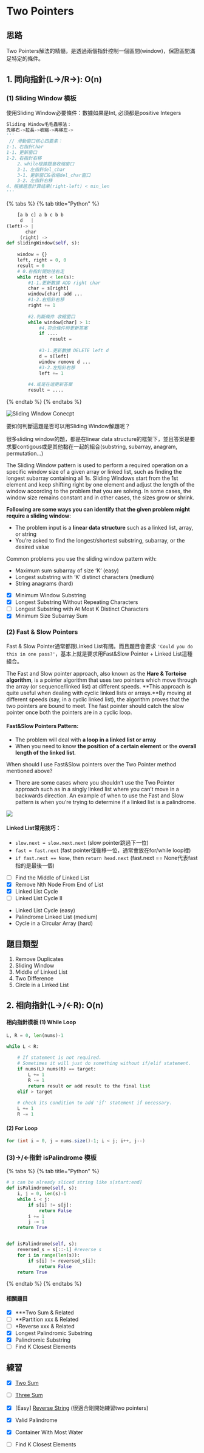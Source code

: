 # Two Pointers

## 思路

Two Pointers解法的精髓，是透過兩個指針控制一個區間\(window\)，保證區間滿足特定的條件。

## 1. 同向指針\(L-&gt;/R-&gt;\): O\(n\)

### **\(1\) Sliding Window 模板**

使用Sliding Window必要條件：數據如果是Int, 必須都是positive Integers

```python
Sliding Window毛毛蟲移法：
先移右->拉長->收縮->再移左->
'''
 // 滑動窗口核心四要素：
1-1、右指針Char
1-1、更新窗口
1-2、右指針右移 
    2、while根據題意收缩窗口
    3-1、左指針del_char 
    3-1、更新窗口&收缩del_char窗口
    3-2、左指針右移
4、根據題意計算结果(right-left) < min_len
'''
```

{% tabs %}
{% tab title="Python" %}
```python
    [a b c] a b c b b
     d   |
(left)-> |
       char
     (right) ->   
def slidingWindow(self, s):
    
    window = {}
    left, right = 0, 0
    result = 0
    # 0.右指針開始往右走
    while right < len(s):
        #1-1.更新數據 ADD right char
        char = s[right]
        window[char] add ...
        #1-2.右指針右移
        right += 1
        
        #2.判斷條件 收縮窗口
        while window[char] > 1:
            #4.符合條件時更新答案
            if ....
                result = 
            
            #3-1.更新數據 DELETE left d
            d = s[left]
            window remove d ...
            #3-2.左指針右移
            left += 1 
                 
        #4.或是在這更新答案 
        result = ....
```
{% endtab %}
{% endtabs %}

![Sliding WIndow Conecpt](../.gitbook/assets/sliding-window.png)

要如何判斷這題是否可以用Sliding Window解題呢？

很多sliding window的題，都是在linear data structure的框架下，並且答案是要求要contigous或是其他黏在一起的組合\(substring, subarray, anagram, permutation...\)

The Sliding Window pattern is used to perform a required operation on a specific window size of a given array or linked list, such as finding the longest subarray containing all 1s. Sliding Windows start from the 1st element and keep shifting right by one element and adjust the length of the window according to the problem that you are solving. In some cases, the window size remains constant and in other cases, the sizes grow or shrink.

**Following are some ways you can identify that the given problem might require a sliding window**:

* The problem input is a **linear data structure** such as a linked list, array, or string
* You’re asked to find the longest/shortest substring, subarray, or the desired value

Common problems you use the sliding window pattern with:

* Maximum sum subarray of size ‘K’ \(easy\)
* Longest substring with ‘K’ distinct characters \(medium\)
* String anagrams \(hard\) 
* [x] Minimum Window Substring
* [x] Longest Substring Without Repeating Characters
* [ ] Longest Substring with At Most K Distinct Characters
* [x] Minimum Size Subarray Sum

### **\(2\) Fast & Slow Pointers**

Fast & Slow Pointer通常都跟Linked List有關。而且題目會要求 `'Could you do this in one pass?'`，基本上就是要求用Fast&Slow Pointer + Linked List這種組合。

The Fast and Slow pointer approach, also known as the **Hare & Tortoise algorithm**, is a pointer algorithm that uses two pointers which move through the array \(or sequence/linked list\) at different speeds. **This approach is quite useful when dealing with cyclic linked lists or arrays.**By moving at different speeds \(say, in a cyclic linked list\), the algorithm proves that the two pointers are bound to meet. The fast pointer should catch the slow pointer once both the pointers are in a cyclic loop.

#### Fast&Slow Pointers Pattern:

* The problem will deal with **a loop in a linked list or array**
* When you need to know **the position of a certain element** or the **overall length of the linked list**.

When should I use Fast&Slow pointers over the Two Pointer method mentioned above?

* There are some cases where you shouldn’t use the Two Pointer approach such as in a singly linked list where you can’t move in a backwards direction. An example of when to use the Fast and Slow pattern is when you’re trying to determine if a linked list is a palindrome.

![](../.gitbook/assets/fast-and-slowpointer.jpg)

#### Linked List常用技巧：

* `slow.next = slow.next.next` \(slow pointer跳過下一位\)
* `fast = fast.next` \(fast pointer往後移一位，通常會放在for/while loop裡\)
* `if fast.next == None`, then `return head.next` \(fast.next == None代表fast指的是最後一個\)



* [ ] Find the Middle of Linked List
* [x] Remove Nth Node From End of List
* [x] Linked List Cycle
* [ ] Linked List Cycle II
* Linked List Cycle \(easy\)
* Palindrome Linked List \(medium\)
* Cycle in a Circular Array \(hard\)

## 題目類型

1. Remove Duplicates
2. Sliding Window
3. Middle of Linked List
4. Two Difference
5. Circle in a Linked List

## 2. 相向指針\(L-&gt;/&lt;-R\): O\(n\)

#### 相向指針模板 \(1\) While Loop 

```python
L, R = 0, len(nums)-1

while L < R:
    
    # If statement is not required. 
    # Sometimes it will just do something without if/elif statement.
    if nums(L) nums(R) == target:
        L += 1
        R -= 1 
        return result or add result to the final list
    elif > target
    
    # check its condition to add 'if' statement if necessary. 
    L += 1
    R -= 1
```

#### \(2\) For Loop

```java
for (int i = 0, j = nums.size()-1; i < j; i++, j--)
```

### \(3\)-&gt;/&lt;-指針 isPalindrome 模板

{% tabs %}
{% tab title="Python" %}
```python
# s can be already sliced string like s[start:end]
def isPalindrome(self, s):
    i, j = 0, len(s)-1
    while i < j:
        if s[i] != s[j]:
            return False
        i += 1
        j -= 1
    return True


def isPalindrome(self, s):    
    reversed_s = s[::-1] #reverse s
    for i in range(len(s)):
        if s[i] != reversed_s[i]:
            return False
    return True
```
{% endtab %}
{% endtabs %}

#### 相關題目

* [x] \*\*\*Two Sum & Related 
* [ ] \*\*Partition xxx & Related
* [ ] \*Reverse xxx & Related
* [x] Longest Palindromic Substring
* [x] Palindromic Substring
* [ ] Find K Closest Elements

## 練習

* [x] [Two Sum](https://leetcode.com/problems/two-sum/)
* [ ] [Three Sum](https://leetcode.com/problems/3sum/)
* [x] \[Easy\] [Reverse String](https://leetcode.com/problems/reverse-string/) \(很適合剛開始練習two pointers\)
* [x] Valid Palindrome
* [x] Container With Most Water
* [ ] Find K Closest Elements

